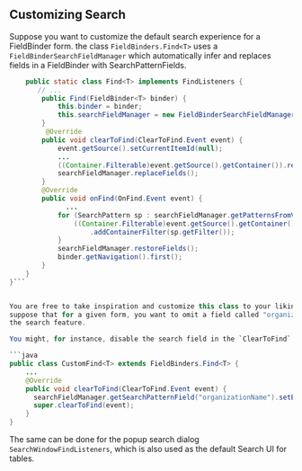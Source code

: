 ## Customizing Search

Suppose you want to customize the default search experience for a FieldBinder form. 
the class `FieldBinders.Find<T>` uses a `FieldBinderSearchFieldManager` which
automatically infer and replaces fields in a FieldBinder with SearchPatternFields.

```java
    public static class Find<T> implements FindListeners {
       // ... 
		public Find(FieldBinder<T> binder) {
            this.binder = binder;
            this.searchFieldManager = new FieldBinderSearchFieldManager(binder);
        }
		 @Override
        public void clearToFind(ClearToFind.Event event) {
            event.getSource().setCurrentItemId(null);
            ...
            ((Container.Filterable)event.getSource().getContainer()).removeAllContainerFilters();
            searchFieldManager.replaceFields();
        }
        @Override
        public void onFind(OnFind.Event event) {
			  ...
            for (SearchPattern sp : searchFieldManager.getPatternsFromValues().values()) {
                ((Container.Filterable)event.getSource().getContainer())
                    .addContainerFilter(sp.getFilter());
            }
            searchFieldManager.restoreFields();
            binder.getNavigation().first();
        }
    }
}```


You are free to take inspiration and customize this class to your likings. For instance,
suppose that for a given form, you want to omit a field called "organizationName" from
the search feature.

You might, for instance, disable the search field in the `ClearToFind` event:

```java
public class CustomFind<T> extends FieldBinders.Find<T> {
	...
	@Override
    public void clearToFind(ClearToFind.Event event) {
      searchFieldManager.getSearchPatternField("organizationName").setEnabled(false);
      super.clearToFind(event);
    }}
```

The same can be done for the popup search dialog `SearchWindowFindListeners`, which is also used as the default Search UI for tables.


  